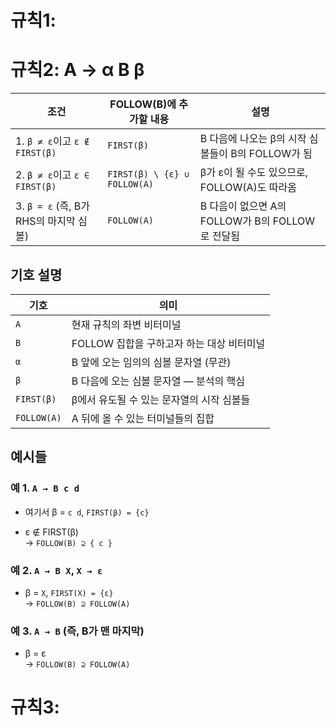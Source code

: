# 규칙1: 

# 규칙2: A → α B β

| 조건                             | FOLLOW(B)에 추가할 내용            | 설명                                  |
| ------------------------------ | ---------------------------- | ----------------------------------- |
| 1. `β ≠ ε`이고 `ε ∉ FIRST(β)`    | `FIRST(β)`                   | B 다음에 나오는 β의 시작 심볼들이 B의 FOLLOW가 됨   |
| 2. `β ≠ ε`이고 `ε ∈ FIRST(β)`    | `FIRST(β) \ {ε} ∪ FOLLOW(A)` | β가 ε이 될 수도 있으므로, FOLLOW(A)도 따라옴     |
| 3. `β = ε` (즉, B가 RHS의 마지막 심볼) | `FOLLOW(A)`                  | B 다음이 없으면 A의 FOLLOW가 B의 FOLLOW로 전달됨 |
## 기호 설명

| 기호          | 의미                         |
| ----------- | -------------------------- |
| `A`         | 현재 규칙의 좌변 비터미널             |
| `B`         | FOLLOW 집합을 구하고자 하는 대상 비터미널 |
| `α`         | B 앞에 오는 임의의 심볼 문자열 (무관)    |
| `β`         | B 다음에 오는 심볼 문자열 — 분석의 핵심   |
| `FIRST(β)`  | β에서 유도될 수 있는 문자열의 시작 심볼들   |
| `FOLLOW(A)` | A 뒤에 올 수 있는 터미널들의 집합       |
## 예시들

### 예 1. `A → B c d`

- 여기서 β = `c d`, `FIRST(β) = {c}`
    
- ε ∉ FIRST(β)  
    → `FOLLOW(B) ⊇ { c }`

### 예 2. `A → B X`, `X → ε`

- β = `X`, `FIRST(X) = {ε}`  
    → `FOLLOW(B) ⊇ FOLLOW(A)`
    
### 예 3. `A → B` (즉, B가 맨 마지막)

- β = ε  
    → `FOLLOW(B) ⊇ FOLLOW(A)`


# 규칙3: 